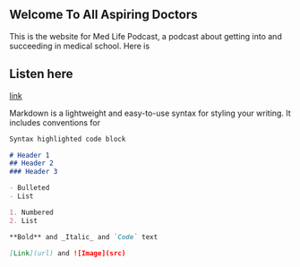 ## Welcome To All Aspiring Doctors

This is the website for Med Life Podcast, a podcast about getting into and succeeding in medical school. Here is 

## Listen here

[link](https://anchor.fm/medlife)

Markdown is a lightweight and easy-to-use syntax for styling your writing. It includes conventions for

```markdown
Syntax highlighted code block

# Header 1
## Header 2
### Header 3

- Bulleted
- List

1. Numbered
2. List

**Bold** and _Italic_ and `Code` text

[Link](url) and ![Image](src)
